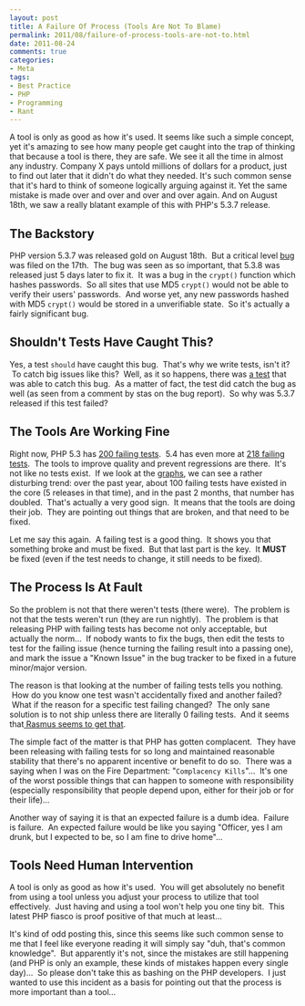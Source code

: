 ```yaml
---
layout: post
title: A Failure Of Process (Tools Are Not To Blame)
permalink: 2011/08/failure-of-process-tools-are-not-to.html
date: 2011-08-24
comments: true
categories:
- Meta
tags:
- Best Practice
- PHP
- Programming
- Rant
---
```


A tool is only as good as how it's used.  It seems like such a simple concept, yet it's amazing to see how many people get caught into the trap of thinking that because a tool is there, they are safe.  We see it all the time in almost any industry.  Company X pays untold millions of dollars for a product, just to find out later that it didn't do what they needed.  It's such common sense that it's hard to think of someone logically arguing against it.  Yet the same mistake is made over and over and over and over again.  And on August 18th, we saw a really blatant example of this with PHP's 5.3.7 release.

<!--more-->
## The Backstory



PHP version 5.3.7 was released gold on August 18th.  But a critical level [bug](https://bugs.php.net/bug.php?id=55439) was filed on the 17th.  The bug was seen as so important, that 5.3.8 was released just 5 days later to fix it.  It was a bug in the `crypt()` function which hashes passwords.  So all sites that use MD5 `crypt()` would not be able to verify their users' passwords.  And worse yet, any new passwords hashed with MD5 `crypt()` would be stored in a unverifiable state.  So it's actually a fairly significant bug.

## Shouldn't Tests Have Caught This?



Yes, a test `should` have caught this bug.  That's why we write tests, isn't it?  To catch big issues like this?  Well, as it so happens, there was [a test](http://svn.php.net/viewvc/php/php-src/branches/PHP_5_3/ext/standard/tests/strings/crypt.phpt?revision=242949&view=markup) that was able to catch this bug.  As a matter of fact, the test did catch the bug as well (as seen from a comment by stas on the bug report).  So why was 5.3.7 released if this test failed?

## The Tools Are Working Fine



Right now, PHP 5.3 has [200 failing tests](http://gcov.php.net/viewer.php?func=tests&version=PHP_5_3).  5.4 has even more at [218 failing tests](http://gcov.php.net/viewer.php?version=PHP_5_4).  The tools to improve quality and prevent regressions are there.  It's not like no tests exist.  If we look at the [graphs](http://gcov.php.net/viewer.php?version=PHP_5_3&func=graph&mode=Year), we can see a rather disturbing trend: over the past year, about 100 failing tests have existed in the core (5 releases in that time), and in the past 2 months, that number has doubled.  That's actually a very good sign.  It means that the tools are doing their job.  They are pointing out things that are broken, and that need to be fixed. 


Let me say this again.  A failing test is a good thing.  It shows you that something broke and must be fixed.  But that last part is the key.  It **MUST** be fixed (even if the test needs to change, it still needs to be fixed).

## The Process Is At Fault



So the problem is not that there weren't tests (there were).  The problem is not that the tests weren't run (they are run nightly).  The problem is that releasing PHP with failing tests has become not only acceptable, but actually the norm...  If nobody wants to fix the bugs, then edit the tests to test for the failing issue (hence turning the failing result into a passing one), and mark the issue a "Known Issue" in the bug tracker to be fixed in a future minor/major version. 


The reason is that looking at the number of failing tests tells you nothing.  How do you know one test wasn't accidentally fixed and another failed?  What if the reason for a specific test failing changed?  The only sane solution is to not ship unless there are literally 0 failing tests.  And it seems that[ Rasmus seems to get that](http://news.php.net/php.internals/54828).


The simple fact of the matter is that PHP has gotten complacent.  They have been releasing with failing tests for so long and maintained reasonable stability that there's no apparent incentive or benefit to do so.  There was a saying when I was on the Fire Department: "`Complacency Kills`"...  It's one of the worst possible things that can happen to someone with responsibility (especially responsibility that people depend upon, either for their job or for their life)...


Another way of saying it is that an expected failure is a dumb idea.  Failure is failure.  An expected failure would be like you saying "Officer, yes I am drunk, but I expected to be, so I am fine to drive home"...

## Tools Need Human Intervention



A tool is only as good as how it's used.  You will get absolutely no benefit from using a tool unless you adjust your process to utilize that tool effectively.  Just having and using a tool won't help you one tiny bit.  This latest PHP fiasco is proof positive of that much at least...


It's kind of odd posting this, since this seems like such common sense to me that I feel like everyone reading it will simply say "duh, that's common knowledge".  But apparently it's not, since the mistakes are still happening (and PHP is only an example, these kinds of mistakes happen every single day)...  So please don't take this as bashing on the PHP developers.  I just wanted to use this incident as a basis for pointing out that the process is more important than a tool...
